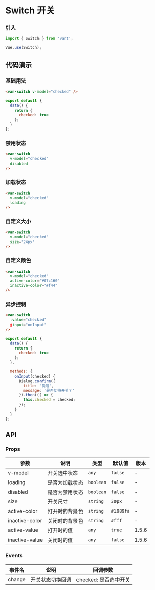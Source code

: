 # Switch 开关

### 引入

``` javascript
import { Switch } from 'vant';

Vue.use(Switch);
```

## 代码演示

### 基础用法

```html
<van-switch v-model="checked" />
```

```javascript
export default {
  data() {
    return {
      checked: true
    };
  }
};  
```

### 禁用状态

```html
<van-switch
  v-model="checked"
  disabled
/>
```

### 加载状态

```html
<van-switch
  v-model="checked"
  loading
/>
```

### 自定义大小

```html
<van-switch
  v-model="checked"
  size="24px"
/>
```

### 自定义颜色

```html
<van-switch
  v-model="checked"
  active-color="#07c160"
  inactive-color="#f44"
/>
```

### 异步控制

```html
<van-switch
  :value="checked"
  @input="onInput"
/>
```

```js
export default {
  data() {
    return {
      checked: true
    };
  },

  methods: {
    onInput(checked) {
      Dialog.confirm({
        title: '提醒',
        message: '是否切换开关？'
      }).then(() => {
        this.checked = checked;
      });
    }
  }
}; 
```

## API

### Props

| 参数 | 说明 | 类型 | 默认值 | 版本 |
|------|------|------|------|------|
| v-model | 开关选中状态 | `any` | `false` | - |
| loading | 是否为加载状态 | `boolean` | `false` | - |
| disabled | 是否为禁用状态 | `boolean` | `false` | - |
| size | 开关尺寸 | `string` | `30px` | - |
| active-color | 打开时的背景色 | `string` | `#1989fa` | - |
| inactive-color | 关闭时的背景色 | `string` | `#fff` | - |
| active-value | 打开时的值 | `any` | `true` | 1.5.6 |
| inactive-value | 关闭时的值 | `any` | `false` | 1.5.6 |

### Events

| 事件名 | 说明 | 回调参数 |
|------|------|------|
| change | 开关状态切换回调 | checked: 是否选中开关 |
